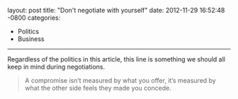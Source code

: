 layout: post
title:  "Don't negotiate with yourself"
date:   2012-11-29 16:52:48 -0800
categories:
  - Politics
  - Business
---

Regardless of the politics in this article, this line is something we should all keep in mind during negotiations.

 > A compromise isn’t measured by what you offer, it’s measured by what the other side feels they made you concede.

